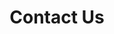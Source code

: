 ---
title: "Contact Us"
metatitle: "Contact Us - Netspective"
type: "page"
keywords: "Medical Technology, Healthcare & Government IT"
description: "Medical Technology, Healthcare & Government IT"
---